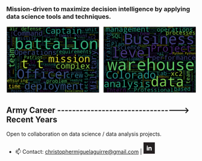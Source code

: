 ### Mission-driven to maximize decision intelligence by applying data science tools and techniques.

![Army Wordcloud](Wordclouds_Combined.png) 
##    Army Career ---------------------------------> Recent Years

Open to collaboration on data science / data analysis projects.
- 📫 Contact: christophermiguelaguirre@gmail.com | <a href="https://www.linkedin.com/in/christopher-aguirre7/">
    <img src="linkedin_logo2.jpg" alt="LinkedIn" width="30" height="30"/>
</a>


<!---
chrisaguirre3/chrisaguirre3 is a ✨ special ✨ repository because its `README.md` (this file) appears on your GitHub profile.
You can click the Preview link to take a look at your changes.
--->

